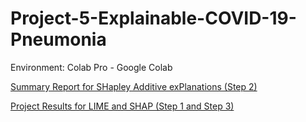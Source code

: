 # Project-5-Explainable-COVID-19-Pneumonia

Environment: Colab Pro - Google Colab

[Summary Report for SHapley Additive exPlanations (Step 2)](https://github.com/marxshen/Explainable-COVID-19-Pneumonia/blob/master/Report%20for%20SHapley%20Additive%20exPlanations%20(Step%202).pdf)

[Project Results for LIME and SHAP (Step 1 and Step 3)](https://github.com/marxshen/Explainable-COVID-19-Pneumonia/blob/master/Results%20for%20LIME%20and%20SHAP%20(Step%201%20and%20Step%203).pdf)
